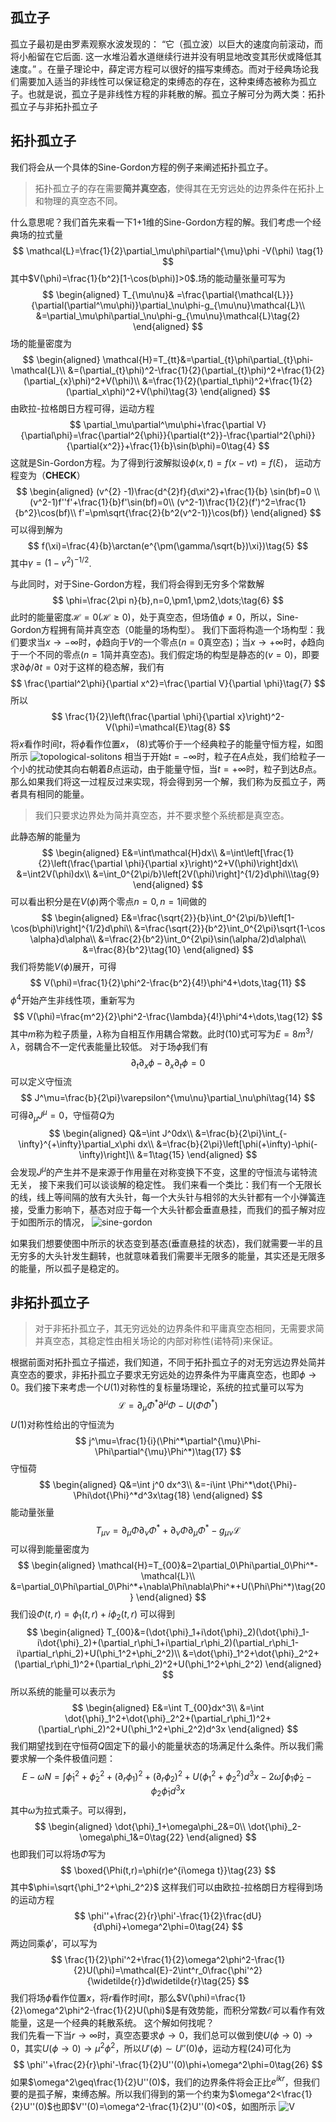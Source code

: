 ## 孤立子
孤立子最初是由罗素观察水波发现的： “它（孤立波）以巨大的速度向前滚动，而将小船留在它后面. 这一水堆沿着水道继续行进并没有明显地改变其形伏或降低其速度。” 。在量子理论中，薛定谔方程可以很好的描写束缚态。而对于经典场论我们需要加入适当的非线性可以保证稳定的束缚态的存在，这种束缚态被称为孤立子。也就是说，孤立子是非线性方程的非耗散的解。孤立子解可分为两大类：拓扑孤立子与非拓扑孤立子
## 拓扑孤立子
我们将会从一个具体的Sine-Gordon方程的例子来阐述拓扑孤立子。
>拓扑孤立子的存在需要**简并真空态**，使得其在无穷远处的边界条件在拓扑上和物理的真空态不同。

什么意思呢？我们首先来看一下1+1维的Sine-Gordon方程的解。我们考虑一个经典场的拉式量
$$
 \mathcal{L}=\frac{1}{2}\partial_\mu\phi\partial^{\mu}\phi -V(\phi) \tag{1}
$$
其中$V(\phi)=\frac{1}{b^2}[1-\cos(b\phi)]>0$.场的能动量张量可写为
$$
\begin{aligned}
T_{\mu\nu}& =\frac{\partial{\mathcal{L}}}{\partial(\partial^\mu\phi)}\partial_\nu\phi-g_{\mu\nu}\mathcal{L}\\
&=\partial_\mu\phi\partial_\nu\phi-g_{\mu\nu}\mathcal{L}\tag{2}
\end{aligned}
$$
场的能量密度为
$$
\begin{aligned}
\mathcal{H}=T_{tt}&=\partial_{t}\phi\partial_{t}\phi-\mathcal{L}\\
&=(\partial_{t}\phi)^2-\frac{1}{2}(\partial_{t}\phi)^2+\frac{1}{2}(\partial_{x}\phi)^2+V(\phi)\\
&=\frac{1}{2}(\partial_t\phi)^2+\frac{1}{2}(\partial_x\phi)^2+V(\phi)\tag{3}
\end{aligned}
$$
由欧拉-拉格朗日方程可得，运动方程
$$
\partial_\mu\partial^\mu\phi+\frac{\partial V}{\partial\phi}=\frac{\partial^2{\phi}}{\partial{t^2}}-\frac{\partial^2{\phi}}{\partial{x^2}}+\frac{1}{b}\sin(b\phi)=0\tag{4}
$$
这就是Sin-Gordon方程。为了得到行波解拟设$\phi(x,t)=f(x-vt)=f(\xi)$，
运动方程变为（**CHECK**）
$$
\begin{aligned}
(v^{2} -1)\frac{d^{2}f}{d\xi^2}+\frac{1}{b} \sin(bf)=0 \\
(v^2-1)f''f'+\frac{1}{b}f'\sin(bf)=0\\
(v^2-1)\frac{1}{2}(f')^2=\frac{1}{b^2}\cos(bf)\\
f'=\pm\sqrt{\frac{2}{b^2(v^2-1)}\cos(bf)}
\end{aligned}
$$
可以得到解为
$$
f(\xi)=\frac{4}{b}\arctan(e^{\pm(\gamma/\sqrt{b})\xi})\tag{5}
$$
其中$\gamma=(1-v^2)^{-1/2}$.

与此同时，对于Sine-Gordon方程，我们将会得到无穷多个常数解
$$
\phi=\frac{2\pi n}{b},n=0,\pm1,\pm2,\dots;\tag{6}
$$
此时的能量密度$\mathcal{H}=0(\mathcal{H}\ge0)$，处于真空态，但场值$\phi\neq0$，所以，Sine-Gordon方程拥有简并真空态（$0$能量的场构型）。
我们下面将构造一个场构型：我们要求当$x\rightarrow-\infty$时，$\phi$趋向于$V$的一个零点($n=0$真空态)；当$x\rightarrow+\infty$时，$\phi$趋向于一个不同的零点($n=1$简并真空态)。我们假定场的构型是静态的$(v=0)$，即要求$\partial\phi/\partial t=0$对于这样的稳态解，我们有
$$
\frac{\partial^2\phi}{\partial x^2}=\frac{\partial V}{\partial \phi}\tag{7}
$$
所以
$$
\frac{1}{2}\left(\frac{\partial \phi}{\partial x}\right)^2-V(\phi)=\mathcal{E}\tag{8}
$$
将$x$看作时间$t$，将$\phi$看作位置$x$， (8)式等价于一个经典粒子的能量守恒方程，如图所示
<img src="https://cdn.staticaly.com/gh/McFuing/images-hosting@main/images/topological-solitons.3ynen4vmd520.webp" alt="topological-solitons" />
相当于开始$t=-\infty$时，粒子在$A$点处，我们给粒子一个小的扰动使其向右朝着$B$点运动，由于能量守恒，当$t=+\infty$时，粒子到达$B$点。那么如果我们将这一过程反过来实现，将会得到另一个解，我们称为反孤立子，两者具有相同的能量。
>我们只要求边界处为简并真空态，并不要求整个系统都是真空态。

此静态解的能量为
$$
\begin{aligned}
E&=\int\mathcal{H}dx\\
&=\int\left[\frac{1}{2}\left(\frac{\partial \phi}{\partial x}\right)^2+V(\phi)\right]dx\\
&=\int2V(\phi)dx\\
&=\int_0^{2\pi/b}\left[2V(\phi)\right]^{1/2}d\phi\\\tag{9}
\end{aligned}
$$
可以看出积分是在$V(\phi)$两个零点$n=0,n=1$间做的
$$
\begin{aligned}
E&=\frac{\sqrt{2}}{b}\int_0^{2\pi/b}\left[1-\cos(b\phi)\right]^{1/2}d\phi\\
&=\frac{\sqrt{2}}{b^2}\int_0^{2\pi}\sqrt{1-\cos \alpha}d\alpha\\
&=\frac{2}{b^2}\int_0^{2\pi}\sin(\alpha/2)d\alpha\\
&=\frac{8}{b^2}\tag{10}
\end{aligned}
$$
我们将势能$V(\phi)$展开，可得
$$
V(\phi)=\frac{1}{2}\phi^2-\frac{b^2}{4!}\phi^4+\dots,\tag{11}
$$
$\phi^4$开始产生非线性项，重新写为
$$
V(\phi)=\frac{m^2}{2}\phi^2-\frac{\lambda}{4!}\phi^4+\dots,\tag{12}
$$
其中$m$称为粒子质量，$\lambda$称为自相互作用耦合常数。此时(10)式可写为$E=8m^3/\lambda$，弱耦合不一定代表能量比较低。
对于场$\phi$我们有
$$
\partial_t\partial_x\phi-\partial_x\partial_t\phi=0\tag{13}
$$
可以定义守恒流
$$
J^\mu=\frac{b}{2\pi}\varepsilon^{\mu\nu}\partial_\nu\phi\tag{14}
$$
可得$\partial_\mu J^{\mu}=0$，守恒荷$Q$为
$$
\begin{aligned}
Q&=\int J^0dx\\
&=\frac{b}{2\pi}\int_{-\infty}^{+\infty}\partial_x\phi dx\\
&=\frac{b}{2\pi}\left[\phi(+\infty)-\phi(-\infty)\right]\\
&=1\tag{15}
\end{aligned}
$$
会发现$J^\mu$的产生并不是来源于作用量在对称变换下不变，这里的守恒流与诺特流无关，
接下来我们可以谈谈解的稳定性。
我们来看一个类比：我们有一个无限长的线，线上等间隔的放有大头针，每一个大头针与相邻的大头针都有一个小弹簧连接，受重力影响下，基态对应于每一个大头针都会垂直悬挂，而我们的孤子解对应于如图所示的情况，
<img src="https://cdn.staticaly.com/gh/McFuing/images-hosting@main/images/sine-gordon.6l9rokuwxgc0.webp" alt="sine-gordon" />

如果我们想要使图中所示的状态变到基态(垂直悬挂的状态)，我们就需要一半的且无穷多的大头针发生翻转，也就意味着我们需要半无限多的能量，其实还是无限多的能量，所以孤子是稳定的。

## 非拓扑孤立子
>对于非拓扑孤立子，其无穷远处的边界条件和平庸真空态相同，无需要求简并真空态，其稳定性由相关场论的内部对称性(诺特荷)来保证。

根据前面对拓扑孤立子描述，我们知道，不同于拓扑孤立子的对无穷远边界处简并真空态的要求，非拓扑孤立子要求无穷远处的边界条件为平庸真空态，也即$\phi\rightarrow0$。我们接下来考虑一个$U(1)$对称性的复标量场理论，系统的拉式量可以写为
$$
\mathcal{L}=\partial_\mu\Phi^*\partial^{\mu}\Phi-U(\Phi\Phi^*)\tag{16}
$$
$U(1)$对称性给出的守恒流为
$$
j^\mu=\frac{1}{i}(\Phi^*\partial^{\mu}\Phi-\Phi\partial^{\mu}\Phi^*)\tag{17}
$$
守恒荷
$$
\begin{aligned}
Q&=\int j^0 dx^3\\
&=-i\int \Phi^*\dot{\Phi}-\Phi\dot{\Phi}^*d^3x\tag{18}
\end{aligned}
$$
能动量张量
$$
T_{\mu\nu}=\partial_\mu\Phi\partial_\nu\Phi^*+\partial_\nu\Phi\partial_\mu\Phi^*-g_{\mu\nu}\mathcal{L}\tag{19}
$$
可以得到能量密度为
$$
\begin{aligned}
\mathcal{H}=T_{00}&=2\partial_0\Phi\partial_0\Phi^*-\mathcal{L}\\
&=\partial_0\Phi\partial_0\Phi^*+\nabla\Phi\nabla\Phi^*+U(\Phi\Phi^*)\tag{20}
\end{aligned}
$$
我们设$\Phi(t,r)=\phi_1(t,r)+i\phi_2(t,r)$
可以得到
$$
\begin{aligned}
T_{00}&=(\dot{\phi}_1+i\dot{\phi}_2)(\dot{\phi}_1-i\dot{\phi}_2)+(\partial_r\phi_1+i\partial_r\phi_2)(\partial_r\phi_1-i\partial_r\phi_2)+U(\phi_1^2+\phi_2^2)\\
&=\dot{\phi}_1^2+\dot{\phi}_2^2+(\partial_r\phi_1)^2+(\partial_r\phi_2)^2+U(\phi_1^2+\phi_2^2)
\end{aligned}
$$
所以系统的能量可以表示为
$$
\begin{aligned}
E&=\int T_{00}dx^3\\
&=\int \dot{\phi}_1^2+\dot{\phi}_2^2+(\partial_r\phi_1)^2+(\partial_r\phi_2)^2+U(\phi_1^2+\phi_2^2)d^3x
\end{aligned}
$$
我们期望找到在守恒荷$Q$固定下的最小的能量状态的场满足什么条件。所以我们需要求解一个条件极值问题：
$$
E-\omega N=\int \dot{\phi}_1^2+\dot{\phi}_2^2+(\partial_r\phi_1)^2+(\partial_r\phi_2)^2+U(\phi_1^2+\phi_2^2)d^3x-2\omega\int \phi_1\dot{\phi}_2-\phi_2\dot{\phi}_1 d^3x\tag{21}
$$
其中$\omega$为拉式乘子。可以得到，
$$
\begin{aligned}
\dot{\phi}_1+\omega\phi_2&=0\\
\dot{\phi}_2-\omega\phi_1&=0\tag{22}
\end{aligned}
$$
也即我们可以将场$\Phi$写为
$$
\boxed{\Phi(t,r)=\phi(r)e^{i\omega t}}\tag{23}
$$
其中$\phi=\sqrt{\phi_1^2+\phi_2^2}$
这样我们可以由欧拉-拉格朗日方程得到场的运动方程
$$
\phi''+\frac{2}{r}\phi'-\frac{1}{2}\frac{dU}{d\phi}+\omega^2\phi=0\tag{24}
$$
两边同乘$\phi'$，可以写为
$$
\frac{1}{2}\phi'^2+\frac{1}{2}\omega^2\phi^2-\frac{1}{2}U(\phi)=\mathcal{E}-2\int^r_0\frac{\phi'^2}{\widetilde{r}}d\widetilde{r}\tag{25}
$$
我们将场$\phi$看作位置$x$，将$r$看作时间$t$，那么$V(\phi)=\frac{1}{2}\omega^2\phi^2-\frac{1}{2}U(\phi)$是有效势能，而积分常数$\mathcal{E}$可以看作有效能量，这是一个经典的耗散系统。
这个解如何找呢？  
我们先看一下当$r\rightarrow\infty$时，真空态要求$\phi\rightarrow0$，我们总可以做到使$U(\phi\rightarrow0)\rightarrow0$，其实$U(\phi\rightarrow0)\rightarrow\mu^2\phi^2$，所以$U'(\phi)\sim U''(0)\phi$，运动方程(24)可化为
$$
\phi''+\frac{2}{r}\phi'-\frac{1}{2}U''(0)\phi+\omega^2\phi=0\tag{26}
$$
如果$\omega^2\geq\frac{1}{2}U''(0)$，我们的边界条件将会正比$e^{ikr}$，但我们要的是孤子解，束缚态解。所以我们得到的第一个约束为$\omega^2<\frac{1}{2}U''(0)$也即$V''(0)=\omega^2-\frac{1}{2}U''(0)<0$，如图所示
<img src="https://cdn.staticaly.com/gh/McFuing/images-hosting@main/images/V.t1b6da6543k.webp" alt="V" />

<!--stackedit_data:
eyJoaXN0b3J5IjpbLTIwNTEyOTE2NzMsLTE3MjIyMzYxMjIsLT
IwODg5MjAwNDgsLTE3NTkzOTIxMzEsLTk3NDM2MzQyLC0xNDM5
MjM3NDgsLTg0MjAxMTAxMyw2Mzg3MDU0NjYsLTEzNTUyODQ1OD
EsNTg4MTY1MTQ3LC0xMTQ0OTczOTIzLDEwMDg3NTM5OTUsLTIx
NDI1NzQ5NDcsLTE2NjM1MTIyNjQsLTIwMjAyMDM5NSwyMTc1MD
k4NDQsLTExODk2NTE5NjMsLTYyMTI3MTY2OCw0Mjc4MjI2NzIs
MzgwNDA1MjE2XX0=
-->